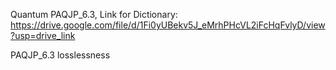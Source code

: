 Quantum PAQJP_6.3, Link for Dictionary: https://drive.google.com/file/d/1Fi0yUBekv5J_eMrhPHcVL2iFcHqFvlyD/view?usp=drive_link

PAQJP_6.3 losslessness
